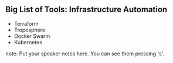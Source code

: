 ##  Big List of Tools: Infrastructure Automation

* Terraform
* Troposphere
* Docker Swarm
* Kubernetes

note:
    Put your speaker notes here.
    You can see them pressing 's'.
